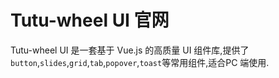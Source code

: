 # Tutu-wheel UI 官网

Tutu-wheel UI 是一套基于 Vue.js 的高质量 UI 组件库,提供了`button`,`slides`,`grid`,`tab`,`popover`,`toast`等常用组件,适合PC 端使用.